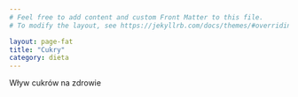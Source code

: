 ```yaml
---
# Feel free to add content and custom Front Matter to this file.
# To modify the layout, see https://jekyllrb.com/docs/themes/#overriding-theme-defaults

layout: page-fat
title: "Cukry"
category: dieta
---
```


Wływ cukrów na zdrowie
